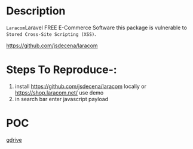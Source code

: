 # Description

`Laracom`Laravel FREE E-Commerce Software this package is vulnerable to `Stored Cross-Site Scripting (XSS)`.

https://github.com/jsdecena/laracom

# Steps To Reproduce-:  

1) install https://github.com/jsdecena/laracom locally or https://shop.laracom.net/ use demo
2) in search bar enter javascript payload 
# POC
  [gdrive](https://drive.google.com/drive/folders/1JG2RjM9NyW7xja5hLkQK8_JnH9Pdtqpq?usp=sharing)
